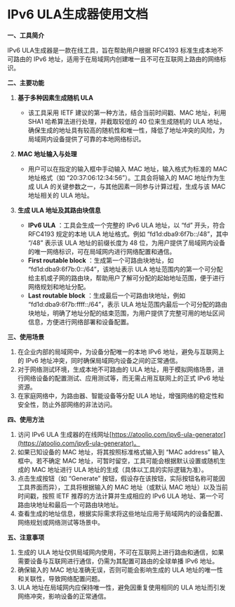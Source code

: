 # IPv6 ULA生成器使用文档

**一、工具简介**

IPv6 ULA生成器是一款在线工具，旨在帮助用户根据 RFC4193 标准生成本地不可路由的 IPv6 地址，适用于在局域网内创建唯一且不可在互联网上路由的网络标识。

**二、主要功能**

  1. **基于多种因素生成随机 ULA**

     * 该工具采用 IETF 建议的第一种方法，结合当前时间戳、MAC 地址，利用 SHA1 哈希算法进行处理，并截取较低的 40 位来生成随机的 ULA 地址，确保生成的地址具有较高的随机性和唯一性，降低了地址冲突的风险，为局域网内设备提供了可靠的本地网络标识。

  2. **MAC 地址输入与处理**

     * 用户可以在指定的输入框中手动输入 MAC 地址，输入格式为标准的 MAC 地址格式（如 “20:37:06:12:34:56”）。工具会将输入的 MAC 地址作为生成 ULA 的关键参数之一，与其他因素一同参与计算过程，生成与该 MAC 地址相关的 ULA 地址。

  3. **生成 ULA 地址及其路由块信息**

     * **IPv6 ULA** ：工具会生成一个完整的 IPv6 ULA 地址，以 “fd” 开头，符合 RFC4193 规定的本地 ULA 地址格式。例如 “fd1d:dba9:6f7b::/48”，其中 “/48” 表示该 ULA 地址的前缀长度为 48 位，为用户提供了局域网内设备的唯一网络标识，可在局域网内进行网络配置和通信。
     * **First routable block** ：生成第一个可路由块地址，如 “fd1d:dba9:6f7b:0::/64”，该地址表示 ULA 地址范围内的第一个可分配给主机或子网的路由块，帮助用户了解可分配的起始地址范围，便于进行网络规划和地址分配。
     * **Last routable block** ：生成最后一个可路由块地址，例如 “fd1d:dba9:6f7b:ffff::/64”，表示 ULA 地址范围内最后一个可分配的路由块地址，明确了地址分配的结束范围，为用户提供了完整可用的地址区间信息，方便进行网络部署和设备配置。

**三、使用场景**

  1. 在企业内部的局域网中，为设备分配唯一的本地 IPv6 地址，避免与互联网上的 IPv6 地址冲突，同时确保局域网内设备之间的正常通信。
  2. 对于网络测试环境，生成本地不可路由的 ULA 地址，用于模拟网络场景，进行网络设备的配置测试、应用测试等，而无需占用互联网上的正式 IPv6 地址资源。
  3. 在家庭网络中，为路由器、智能设备等分配 ULA 地址，增强网络的稳定性和安全性，防止外部网络的非法访问。

**四、使用方法**

  1. 访问 IPv6 ULA 生成器的在线网址[https://atoolio.com/ipv6-ula-generator](https://atoolio.com/ipv6-ula-generator)。
  2. 如果已知设备的 MAC 地址，将其按照标准格式输入到 “MAC address” 输入框中。若不确定 MAC 地址，可暂时留空，工具可能会根据默认设置或随机生成的 MAC 地址进行 ULA 地址的生成（具体以工具的实际逻辑为准）。
  3. 点击生成按钮（如 “Generate” 按钮，假设存在该按钮，实际按钮名称可能因工具界面而异），工具将根据输入的 MAC 地址（或默认 MAC 地址）以及当前时间戳，按照 IETF 推荐的方法计算并生成相应的 IPv6 ULA 地址、第一个可路由块地址和最后一个可路由块地址。
  4. 查看生成的地址信息，根据实际需求将这些地址应用于局域网内的设备配置、网络规划或网络测试等场景中。

**五、注意事项**

  1. 生成的 ULA 地址仅供局域网内使用，不可在互联网上进行路由和通信，如果需要设备与互联网进行通信，仍需为其配置可路由的全球单播 IPv6 地址。
  2. 确保输入的 MAC 地址准确无误，否则可能会影响生成的 ULA 地址的唯一性和关联性，导致网络配置问题。
  3. ULA 地址在局域网内应保持唯一性，避免因重复使用相同的 ULA 地址而引发网络冲突，影响设备的正常通信。